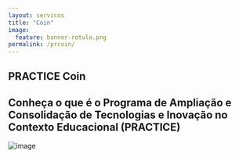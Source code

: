 ```yaml
---
layout: servicos
title: "Coin"
image:
  feature: banner-rotulo.png
permalink: /prcoin/
---
```


<section class="fdb-block">
  <h1>PRACTICE Coin</h1>
  <div class="container">
    <div class="row align-items-center pt-2">
      <div class="col-md-10">
        <h2>Conheça o que é o Programa de Ampliação e Consolidação de Tecnologias e Inovação no Contexto Educacional (PRACTICE)</h2>
      </div>
      <div class="col-md-2">
        <p><img src="/images/icons/ecology.svg" class="card-img-top rounded-circle" alt="image"></p>
      </div>
    </div>
  </div>
</section>
